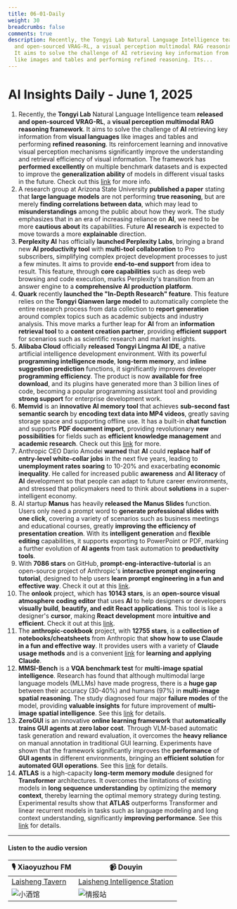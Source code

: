 ```yaml
---
title: 06-01-Daily
weight: 30
breadcrumbs: false
comments: true
description: Recently, the Tongyi Lab Natural Language Intelligence team released
  and open-sourced VRAG-RL, a visual perception multimodal RAG reasoning framework.
  It aims to solve the challenge of AI retrieving key information from visual languages
  like images and tables and performing refined reasoning. Its...
---
```

# AI Insights Daily - June 1, 2025

1.  Recently, the **Tongyi Lab** Natural Language Intelligence team **released and open-sourced** **VRAG-RL**, a **visual perception multimodal RAG reasoning framework**. It aims to solve the challenge of **AI** retrieving key information from **visual languages** like images and tables and performing **refined reasoning**. Its reinforcement learning and innovative visual perception mechanisms significantly improve the understanding and retrieval efficiency of visual information. The framework has **performed excellently** on multiple benchmark datasets and is expected to improve the **generalization ability** of models in different visual tasks in the future. Check out this [link](https://github.com/Alibaba-NLP/VRAG) for more info.
2.  A research group at Arizona State University **published a paper** stating that **large language models** are not performing **true reasoning**, but are merely **finding correlations between data**, which may lead to **misunderstandings** among the public about how they work. The study emphasizes that in an era of increasing reliance on **AI**, we need to be more **cautious about** its capabilities. Future **AI research** is expected to move towards a more **explainable** direction.
3.  **Perplexity AI** has officially **launched Perplexity Labs**, bringing a brand new **AI productivity tool** with **multi-tool collaboration** to Pro subscribers, simplifying complex project development processes to just a few minutes. It aims to provide **end-to-end support** from idea to result. This feature, through **core capabilities** such as deep web browsing and code execution, marks Perplexity's transition from an answer engine to a **comprehensive AI production platform**.
4.  **Quark** recently **launched the "In-Depth Research" feature**. This feature relies on the **Tongyi Qianwen large model** to automatically complete the entire research process from data collection to **report generation** around complex topics such as academic subjects and industry analysis. This move marks a further leap for **AI** from an **information retrieval tool** to a **content creation partner**, providing **efficient support** for scenarios such as scientific research and market insights.
5.  **Alibaba Cloud** officially **released Tongyi Lingma AI IDE**, a native artificial intelligence development environment. With its powerful **programming intelligence mode**, **long-term memory**, and **inline suggestion prediction** functions, it significantly improves developer **programming efficiency**. The product is now **available for free download**, and its plugins have generated more than 3 billion lines of code, becoming a popular programming assistant tool and providing **strong support** for enterprise development work.
6.  **Memvid** is an **innovative AI memory tool** that achieves **sub-second fast semantic search** by **encoding text data into MP4 videos**, greatly saving storage space and supporting offline use. It has a built-in **chat function** and supports **PDF document import**, providing revolutionary **new possibilities** for fields such as **efficient knowledge management** and **academic research**. Check out this [link](https://github.com/Olow304/memvid) for more.
7.  Anthropic CEO Dario Amodei **warned** that **AI** could **replace half of entry-level white-collar jobs** in the next five years, leading to **unemployment rates soaring** to 10-20% and exacerbating **economic inequality**. He called for increased public **awareness** and **AI literacy** of **AI** development so that people can adapt to future career environments, and stressed that policymakers need to think about **solutions** in a super-intelligent economy.
8.  AI startup **Manus** has heavily **released the Manus Slides** function. Users only need a prompt word to **generate professional slides with one click**, covering a variety of scenarios such as business meetings and educational courses, greatly **improving the efficiency of presentation creation**. With its **intelligent generation** and **flexible editing** capabilities, it supports exporting to PowerPoint or PDF, marking a further evolution of **AI agents** from task automation to **productivity tools**.
9.  With **7086 stars** on GitHub, **prompt-eng-interactive-tutorial** is an open-source project of Anthropic's **interactive prompt engineering tutorial**, designed to help users **learn prompt engineering in a fun and effective way**. Check it out at this [link](https://github.com/anthropics/prompt-eng-interactive-tutorial).
10. The **onlook** project, which has **10143 stars**, is an **open-source visual atmosphere coding editor** that uses **AI** to help designers or developers **visually build**, **beautify, and edit React applications**. This tool is like a designer's **cursor**, making **React development** more **intuitive and efficient**. Check it out at this [link](https://github.com/onlook-dev/onlook).
11. The **anthropic-cookbook** project, with **12755 stars**, is a **collection of notebooks/cheatsheets** from Anthropic that **show how to use Claude in a fun and effective way**. It provides users with a variety of **Claude usage methods** and is a convenient [link](https://github.com/anthropics/anthropic-cookbook) for **learning and applying Claude**.
12. **MMSI-Bench** is a **VQA benchmark test** for **multi-image spatial intelligence**. Research has found that although multimodal large language models (MLLMs) have made progress, there is a **huge gap** between their accuracy (30-40%) and humans (97%) in **multi-image spatial reasoning**. The study diagnosed four major **failure modes** of the model, providing **valuable insights** for future improvement of **multi-image spatial intelligence**. See this [link](https://arxiv.org/abs/2505.23764) for details.
13. **ZeroGUI** is an innovative **online learning framework** that **automatically trains GUI agents at zero labor cost**. Through VLM-based automatic task generation and reward evaluation, it overcomes the **heavy reliance** on manual annotation in traditional GUI learning. Experiments have shown that the framework significantly improves the **performance** of **GUI agents** in different environments, bringing an **efficient solution** for **automated GUI operations**. See this [link](https://arxiv.org/abs/2505.23762) for details.
14. **ATLAS** is a high-capacity **long-term memory module** designed for **Transformer** architectures. It overcomes the limitations of existing models in **long sequence understanding** by optimizing the **memory context**, thereby learning the optimal memory strategy during testing. Experimental results show that **ATLAS** outperforms Transformer and linear recurrent models in tasks such as language modeling and long context understanding, significantly **improving performance**. See this [link](https://arxiv.org/abs/2505.23735) for details.

---

#### **Listen to the audio version**

| 🎙️ **Xiaoyuzhou FM** | 📹 **Douyin** |
| --- | --- |
| [Laisheng Tavern](https://www.xiaoyuzhoufm.com/podcast/683c62b7c1ca9cf575a5030e)  |   [Laisheng Intelligence Station](https://www.douyin.com/user/MS4wLjABAAAAwpwqPQlu38sO38VyWgw9ZjDEnN4bMR5j8x111UxpseHR9DpB6-CveI5KRXOWuFwG)| 
| ![小酒馆](https://s1.imagehub.cc/images/2025/06/24/f959f7984e9163fc50d3941d79a7f262.md.png) | ![情报站](https://s1.imagehub.cc/images/2025/06/24/7fc30805eeb831e1e2baa3a240683ca3.md.png) |